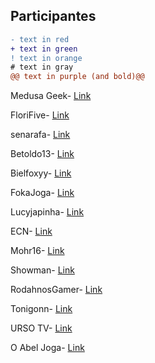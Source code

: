 ## Participantes



```diff
- text in red
+ text in green
! text in orange
# text in gray
@@ text in purple (and bold)@@
``` 

Medusa Geek-   [Link](https://bit.ly/medusahyper)

FloriFive-     [Link](https://bit.ly/florihyper)

senarafa-      [Link](https://bit.ly/senarafahyper)

Betoldo13-     [Link](https://bit.ly/betoldohyper)

Bielfoxyy-     [Link](https://bit.ly/byelfoxyyhyper)

FokaJoga-      [Link](https://bit.ly/fokahyper)

Lucyjapinha-   [Link](https://bit.ly/lucyjaphyper)

ECN-           [Link](https://bit.ly/ecnhyper)

Mohr16-        [Link](https://bit.ly/mohr16hyper)

Showman-       [Link](https://twitch.tv/Showman019)

RodahnosGamer- [Link](https://bit.ly/rodahhyper)

Tonigonn-      [Link](https://bit.ly/tonigonnhyper)

URSO TV-       [Link](https://bit.ly/ursotvhyper)

O Abel Joga-   [Link](http://bit.ly/oabeljogahyper)
